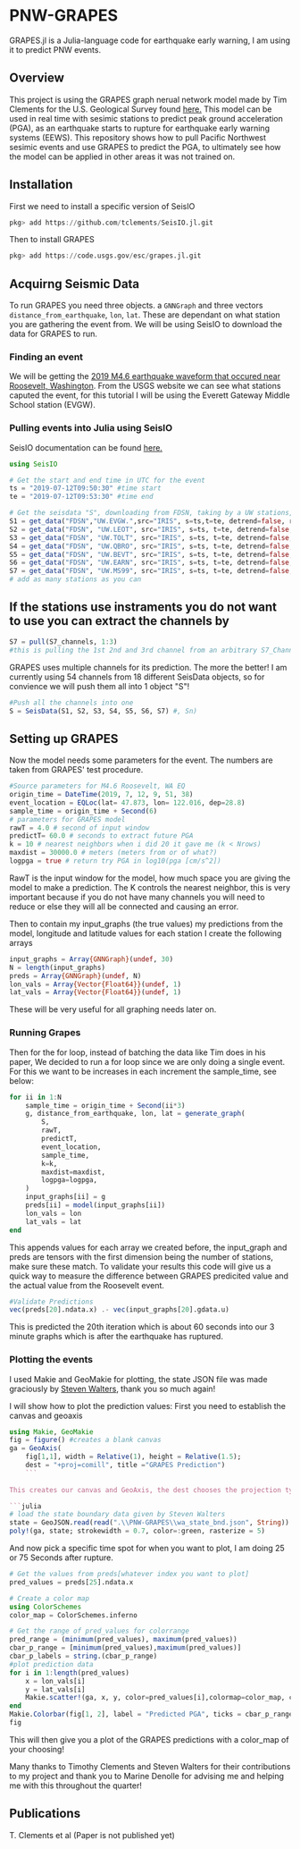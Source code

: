 # PNW-GRAPES
GRAPES.jl is a Julia-language code for earthquake early warning, I am using it to predict PNW events.

## Overview
This project is using the GRAPES graph nerual network model made by Tim Clements for the U.S. Geological Survey found [here.](https://code.usgs.gov/esc/grapes.jl) This model can be used in real time with sesimic stations to predict peak ground acceleration (PGA), as an earthquake starts to rupture for earthquake early warning systems (EEWS). This repository shows how to pull Pacific Northwest sesimic events and use GRAPES to predict the PGA, to ultimately see how the model can be applied in other areas it was not trained on.

## Installation
First we need to install a specific version of SeisIO
```julia
pkg> add https://github.com/tclements/SeisIO.jl.git
```
Then to install GRAPES
```julia
pkg> add https://code.usgs.gov/esc/grapes.jl.git
```

## Acquirng Seismic Data
To run GRAPES you need three objects. a `GNNGraph` and three vectors `distance_from_earthquake`, `lon`, `lat`. These are dependant on what station you are gathering the event from. We will be using SeisIO to download the data for GRAPES to run.

### Finding an event
We will be getting the [2019 M4.6 earthquake waveform that occured near Roosevelt, Washington](https://earthquake.usgs.gov/earthquakes/eventpage/uw61535372/executive). From the USGS website we can see what stations caputed the event, for this tutorial I will be using the Everett Gateway Middle School station (EVGW).


### Pulling events into Julia using SeisIO
SeisIO documentation can be found [here.](https://seisio.readthedocs.io/en/latest/index.html)

```julia
using SeisIO

# Get the start and end time in UTC for the event 
ts = "2019-07-12T09:50:30" #time start
te = "2019-07-12T09:53:30" #time end

# Get the seisdata "S", downloading from FDSN, taking by a UW stations, from IRIS server
S1 = get_data("FDSN","UW.EVGW.",src="IRIS", s=ts,t=te, detrend=false, rr=false, w= true, autoname=true)
S2 = get_data("FDSN", "UW.LEOT", src="IRIS", s=ts, t=te, detrend=false, rr=false, w=true, autoname=true)
S3 = get_data("FDSN", "UW.TOLT", src="IRIS", s=ts, t=te, detrend=false, rr=false, w=true, autoname=true)
S4 = get_data("FDSN", "UW.QBRO", src="IRIS", s=ts, t=te, detrend=false, rr=false, w=true, autoname=true)
S5 = get_data("FDSN", "UW.BEVT", src="IRIS", s=ts, t=te, detrend=false, rr=false, w=true, autoname=true)
S6 = get_data("FDSN", "UW.EARN", src="IRIS", s=ts, t=te, detrend=false, rr=false, w=true, autoname=true)
S7 = get_data("FDSN", "UW.MS99", src="IRIS", s=ts, t=te, detrend=false, rr=false, w=true, autoname=true)
# add as many stations as you can
```
## If the stations use instraments you do not want to use you can extract the channels by
``` julia
S7 = pull(S7_channels, 1:3) 
#this is pulling the 1st 2nd and 3rd channel from an arbitrary S7_Channel
```
GRAPES uses multiple channels for its prediction. The more the better! I am currently using 54 channels from 18 different SeisData objects, so for convience we will push them all into 1 object "S"!

```julia
#Push all the channels into one
S = SeisData(S1, S2, S3, S4, S5, S6, S7) #, Sn)
```
## Setting up GRAPES
Now the model needs some parameters for the event. The numbers are taken from GRAPES' test procedure.
```julia
#Source parameters for M4.6 Roosevelt, WA EQ
origin_time = DateTime(2019, 7, 12, 9, 51, 38)
event_location = EQLoc(lat= 47.873, lon= 122.016, dep=28.8)
sample_time = origin_time + Second(6)
# parameters for GRAPES model
rawT = 4.0 # second of input window
predictT= 60.0 # seconds to extract future PGA
k = 10 # nearest neighbors when i did 20 it gave me (k < Nrows)
maxdist = 30000.0 # meters (meters from or of what?)
logpga = true # return try PGA in log10(pga [cm/s^2])
```

RawT is the input window for the model, how much space you are giving the model to make a prediction. The K controls the nearest neighbor, this is very important because if you do not have many channels you will need to reduce or else they will all be connected and causing an error.

Then to contain my input_graphs (the true values) my predictions from the model, longitude and latitude values for each station I create the following arrays

```julia
input_graphs = Array{GNNGraph}(undef, 30)
N = length(input_graphs)
preds = Array{GNNGraph}(undef, N)
lon_vals = Array{Vector{Float64}}(undef, 1)
lat_vals = Array{Vector{Float64}}(undef, 1)
```
These will be very useful for all graphing needs later on.

### Running Grapes

Then for the for loop, instead of batching the data like Tim does in his paper, We decided to run a for loop since we are only doing a single event. For this we want to be increases in each increment the sample_time, see below:

```julia
for ii in 1:N
    sample_time = origin_time + Second(ii*3)
    g, distance_from_earthquake, lon, lat = generate_graph(
        S, 
        rawT, 
        predictT, 
        event_location, 
        sample_time, 
        k=k, 
        maxdist=maxdist, 
        logpga=logpga, 
    )
    input_graphs[ii] = g
    preds[ii] = model(input_graphs[ii])
    lon_vals = lon
    lat_vals = lat
end
```

This appends values for each array we created before, the input_graph and preds are tensors with the first dimension being the number of stations, make sure these match. To validate your results this code will give us a quick way to measure the difference between GRAPES predicited value and the actual value from the Roosevelt event.

```julia
#Validate Predictions
vec(preds[20].ndata.x) .- vec(input_graphs[20].gdata.u)
```

This is predicted the 20th iteration which is about 60 seconds into our 3 minute graphs which is after the earthquake has ruptured.

### Plotting the events
I used Makie and GeoMakie for plotting, the state JSON file was made graciously by [Steven Walters](https://environment.uw.edu/faculty/steven-walters/), thank you so much again!

I will show how to plot the prediction values:
First you need to establish the canvas and geoaxis
```julia
using Makie, GeoMakie
fig = figure() #creates a blank canvas
ga = GeoAxis(
    fig[1,1], width = Relative(1), height = Relative(1.5); 
    dest = "+proj=comill", title ="GRAPES Prediction") 
    ```
    
This creates our canvas and GeoAxis, the dest chooses the projection type. Now we create a polygon of the JSON file previously mentioned here

```julia
# load the state boundary data given by Steven Walters
state = GeoJSON.read(read(".\\PNW-GRAPES\\wa_state_bnd.json", String))
poly!(ga, state; strokewidth = 0.7, color=:green, rasterize = 5)
```
And now pick a specific time spot for when you want to plot, I am doing 25 or 75 Seconds after rupture.

```julia
# Get the values from preds[whatever index you want to plot]
pred_values = preds[25].ndata.x

# Create a color map
using ColorSchemes
color_map = ColorSchemes.inferno

# Get the range of pred_values for colorrange
pred_range = (minimum(pred_values), maximum(pred_values))
cbar_p_range = [minimum(pred_values),maximum(pred_values)]
cbar_p_labels = string.(cbar_p_range)
#plot prediction data
for i in 1:length(pred_values)
    x = lon_vals[i]
    y = lat_vals[i]
    Makie.scatter!(ga, x, y, color=pred_values[i],colormap=color_map, colorrange=pred_range, markersize=10, marker=:circle, label = "Station", rasterize = 5)
end
Makie.Colorbar(fig[1, 2], label = "Predicted PGA", ticks = cbar_p_range, limits = cbar_p_range) #, width = Relative(0.1), height = Relative(0.8)
fig
```
This will then give you a plot of the GRAPES predictions with a color_map of your choosing!

Many thanks to Timothy Clements and Steven Walters for their contributions to my project and thank you to Marine Denolle for advising me and helping me with this throughout the quarter!


## Publications
T. Clements et al (Paper is not published yet)
